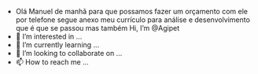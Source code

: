 - Olá Manuel de manhã para que possamos fazer um orçamento com ele por telefone segue anexo meu currículo para análise e desenvolvimento que é que se passou mas também Hi, I’m @Agipet
- 👀 I’m interested in ...
- 🌱 I’m currently learning ...
- 💞️ I’m looking to collaborate on ...
- 📫 How to reach me ...

<!---
Agipet/Agipet is a ✨ special ✨ repository because its `README.md` (this file) appears on your GitHub profile.
You can click the Preview link to take a look at your changes.
--->
